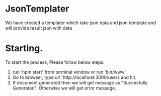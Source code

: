# JsonTemplater
We have created a templater which take json data and json template and will provide result json with data

# Starting.
To start the process, Please follow below steps.
1. run 'npm start' from terminal window or run 'bin/www'.
2. Go to browser, type url 'http://localhost:3000/users and hit.
3. If document generated then we will get message as "Succesfully Generated". Otherwise we will get error message.
